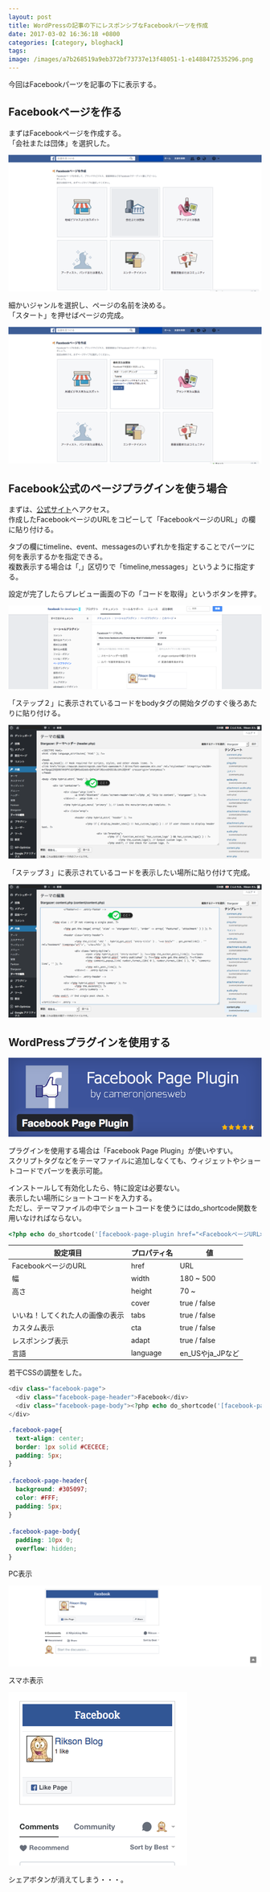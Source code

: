 ```yaml
---
layout: post
title: WordPressの記事の下にレスポンシブなFacebookパーツを作成
date: 2017-03-02 16:36:18 +0800
categories: [category, bloghack]
tags: 
image: /images/a7b268519a9eb372bf73737e13f48051-1-e1488472535296.png
---
```

今回はFacebookパーツを記事の下に表示する。

## Facebookページを作る

まずはFacebookページを作成する。  
「会社または団体」を選択した。

![](../images/807e4dc309e20665d1da1b5a77138297.png)

細かいジャンルを選択し、ページの名前を決める。  
「スタート」を押せばページの完成。

![](../images/201fa4fab05999f3af1ba9252fe6a714.png)

## Facebook公式のページプラグインを使う場合

まずは、[公式サイト](https://developers.facebook.com/docs/plugins/page-plugin/)へアクセス。  
作成したFacebookページのURLをコピーして「FacebookページのURL」の欄に貼り付ける。

タブの欄にtimeline、event、messagesのいずれかを指定することでパーツに何を表示するかを指定できる。  
複数表示する場合は「,」区切りで「timeline,messages」というように指定する。

設定が完了したらプレビュー画面の下の「コードを取得」というボタンを押す。

![](../images/e51862cb19507b9f25647db4f6af965b.png)

「ステップ２」に表示されているコードをbodyタグの開始タグのすぐ後ろあたりに貼り付ける。

![](../images/3464eda86c2e992e40fab7724df2d77a.png)

「ステップ３」に表示されているコードを表示したい場所に貼り付けて完成。

![](../images/596344579ec08a1c8e201f0ce951af97.png)

## WordPressプラグインを使用する

![](../images/088119fbafc852cc84ec85b1f72462c1.png)

プラグインを使用する場合は「Facebook Page Plugin」が使いやすい。  
スクリプトタグなどをテーマファイルに追加しなくても、ウィジェットやショートコードでパーツを表示可能。

インストールして有効化したら、特に設定は必要ない。  
表示したい場所にショートコードを入力する。  
ただし、テーマファイルの中でショートコードを使うにはdo_shortcode関数を用いなければならない。

 ```php
<?php echo do_shortcode('[facebook-page-plugin href="<FacebookページURL>"]'); ?>
 ```

| 設定項目                         | プロパティ名 | 値               |
| -------------------------------- | ------------ | ---------------- |
| FacebookページのURL              | href         | URL              |
| 幅                               | width        | 180 ~ 500        |
| 高さ                             | height       | 70 ~             |
|                                  | cover        | true / false     |
| いいね！してくれた人の画像の表示 | tabs         | true / false     |
| カスタム表示                     | cta          | true / false     |
| レスポンシブ表示                 | adapt        | true / false     |
| 言語                             | language     | en_USやja_JPなど |

若干CSSの調整をした。

```php
<div class="facebook-page">
  <div class="facebook-page-header">Facebook</div>
  <div class="facebook-page-body"><?php echo do_shortcode('[facebook-page-plugin href="<FacebookページURL>" width="500"]'); ?></div>
</div>
```

```css
.facebook-page{
  text-align: center;
  border: 1px solid #CECECE;
  padding: 5px;
}

.facebook-page-header{
  background: #305097;
  color: #FFF;
  padding: 5px;
}

.facebook-page-body{
  padding: 10px 0;
  overflow: hidden;
}
```

PC表示

![PC表示](../images/a085eab6edaeb1eb9cfd7f27ec3c9fea.png)

スマホ表示

![スマホ表示](../images/14ca8902b25866eecef335079aa0141d.png)

シェアボタンが消えてしまう・・・。
